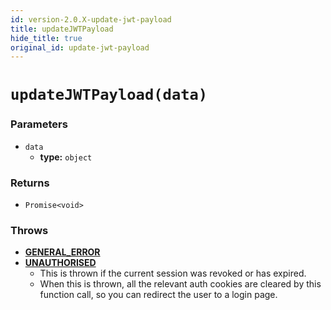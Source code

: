 ```yaml
---
id: version-2.0.X-update-jwt-payload
title: updateJWTPayload
hide_title: true
original_id: update-jwt-payload
---
```


# `updateJWTPayload(data)`

### Parameters
- `data`
    - **type:** `object`

### Returns
- `Promise<void>`

### Throws
- **[GENERAL_ERROR](../error-handling/general-error)**
- **[UNAUTHORISED](../error-handling/unauthorised)**
    - This is thrown if the current session was revoked or has expired.
    - When this is thrown, all the relevant auth cookies are cleared by this function call, so you can redirect the user to a login page.
